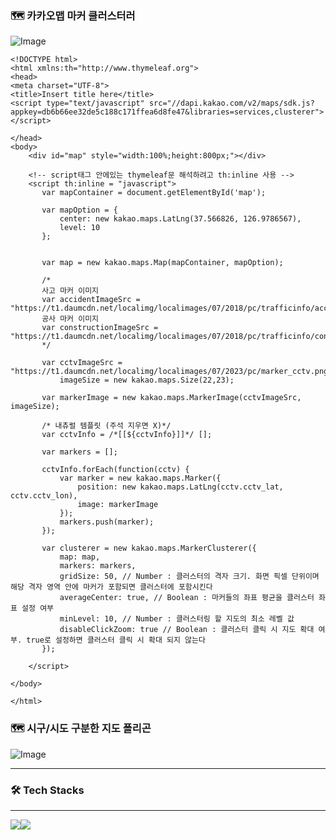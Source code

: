 ### 🗺 카카오맵 마커 클러스터러

![Image](https://github.com/user-attachments/assets/a0cbf188-c07c-4a60-a11a-c0dda139c4c9)

```
<!DOCTYPE html>
<html xmlns:th="http://www.thymeleaf.org">
<head>
<meta charset="UTF-8">
<title>Insert title here</title>
<script type="text/javascript" src="//dapi.kakao.com/v2/maps/sdk.js?appkey=db6b66ee32de5c188c171ffea6d8fe47&libraries=services,clusterer"></script>

</head>
<body>
	<div id="map" style="width:100%;height:800px;"></div>
	
	<!-- script태그 안에있는 thymeleaf문 해석하려고 th:inline 사용 -->
	<script th:inline = "javascript">
	   var mapContainer = document.getElementById('map');
	   
       var mapOption = {
           center: new kakao.maps.LatLng(37.566826, 126.9786567), 
           level: 10
       };
	   
       
	   var map = new kakao.maps.Map(mapContainer, mapOption);
	   	   
	   /* 
	   사고 마커 이미지
	   var accidentImageSrc = "https://t1.daumcdn.net/localimg/localimages/07/2018/pc/trafficinfo/accident.png" 
	   공사 마커 이미지
	   var constructionImageSrc = "https://t1.daumcdn.net/localimg/localimages/07/2018/pc/trafficinfo/construction.png" 
	   */
	   
	   var cctvImageSrc = "https://t1.daumcdn.net/localimg/localimages/07/2023/pc/marker_cctv.png",
	   	   imageSize = new kakao.maps.Size(22,23);
	   
	   var markerImage = new kakao.maps.MarkerImage(cctvImageSrc, imageSize);
	   
	   /* 내츄럴 템플릿 (주석 지우면 X)*/
	   var cctvInfo = /*[[${cctvInfo}]]*/ [];
	   
	   var markers = [];

       cctvInfo.forEach(function(cctv) {
           var marker = new kakao.maps.Marker({
               position: new kakao.maps.LatLng(cctv.cctv_lat, cctv.cctv_lon),
               image: markerImage
           });
           markers.push(marker);
       });

       var clusterer = new kakao.maps.MarkerClusterer({
           map: map,
           markers: markers,
           gridSize: 50, // Number : 클러스터의 격자 크기. 화면 픽셀 단위이며 해당 격자 영역 안에 마커가 포함되면 클러스터에 포함시킨다 
           averageCenter: true, // Boolean : 마커들의 좌표 평균을 클러스터 좌표 설정 여부
           minLevel: 10, // Number : 클러스터링 할 지도의 최소 레벨 값
           disableClickZoom: true // Boolean : 클러스터 클릭 시 지도 확대 여부. true로 설정하면 클러스터 클릭 시 확대 되지 않는다
       });
	  
	</script>
	
</body>

</html>
```


### 🗺 시구/시도 구분한 지도 폴리곤

![Image](https://github.com/user-attachments/assets/27ed5fae-6fdf-42a4-bf59-1d1b9939e352)


---


### 🛠 Tech Stacks
---
<img src = "https://img.shields.io/badge/HTML-239120?style=for-the-badge&logo=html5&logoColor=white"><img src = "https://img.shields.io/badge/CSS-239120?&style=for-the-badge&logo=css3&logoColor=white">

